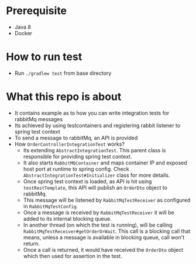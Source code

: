# Prerequisite
* Java 8
* Docker

# How to run test
* Run `./gradlew test` from base directory

# What this repo is about
* It contains example as to how you can write integration tests for rabbitMq messages
* Its achieved by using testcontainers and registering rabbit listener to spring test context
* To send a message to rabbitMq, an API is provided
* How `OrderControllerIntegrationTest` works?
  * Its extending `AbstractIntegrationTest`. This parent class is responsible for providing spring test context.
  * It also starts `RabbitMQContainer` and maps container IP and exposed host port at runtime to spring config. Check `AbstractIntegrationTest#Initializer` class for more details.
  * Once spring test context is loaded, as API is hit using `testRestTemplate`, this API will publish an `OrderDto` object to rabbitMq.
  * This message will be listened by `RabbitMqTestReceiver` as configured in `RabbitMqTestConfig`.
  * Once a message is received by `RabbitMqTestReceiver` it will be added to its internal blocking queue.
  * In another thread (on which the test is running), will be calling `RabbitMqTestReceiver#getOrderOrWait`. This call is a blocking call that means, unless a message is available in blocking queue, call won't return.
  * Once a call is returned, it would have received the `OrderDto` object which then used for assertion in the test.
